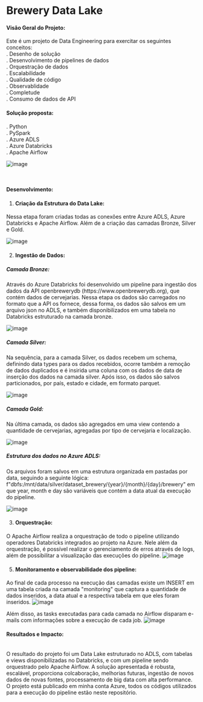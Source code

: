 # Brewery Data Lake

<h4>Visão Geral do Projeto:</h4>
Este é um projeto de Data Engineering para exercitar os seguintes conceitos:<br>
. Desenho de solução<br>
. Desenvolvimento de pipelines de dados<br>
. Orquestração de dados<br>
. Escalabilidade<br>
. Qualidade de código<br>
. Observablidade<br>
. Completude<br>
. Consumo de dados de API<br>

<h4>Solução proposta:</h4>
. Python<br>
. PySpark<br>
. Azure ADLS<br>
. Azure Databricks<br>
. Apache Airflow<br>

![image](https://github.com/vinicius-nisidozi/data-lake-brewery/assets/113652441/1644cfc5-4c4b-44f0-b6ef-3268458121f4)

<br><h4>Desenvolvimento:</h4>
1. <h4>Criação da Estrutura do Data Lake:</h4>
Nessa etapa foram criadas todas as conexões entre Azure ADLS, Azure Databricks e Apache Airflow. Além de a criação das camadas Bronze, Silver e Gold.

![image](https://github.com/vinicius-nisidozi/data-lake-brewery/assets/113652441/63bc5bd9-68a8-4765-87d9-6fb26700dad1)

2. <h4>Ingestão de Dados:</h4>
<h5>Camada Bronze:</h5>
Através do Azure Databricks foi desenvolvido um pipeline para ingestão dos dados da API openbrewerydb (https://www.openbrewerydb.org), que contém dados de cervejarias.
Nessa etapa os dados são carregados no formato que a API os fornece, dessa forma, os dados são salvos em um arquivo json no ADLS, e também disponibilizados em uma tabela no Databricks estruturado na camada bronze.

![image](https://github.com/vinicius-nisidozi/data-lake-brewery/assets/113652441/32396a95-5538-4c7b-a01f-9a0582123a9c)

<h5>Camada Silver:</h5>
Na sequência, para a camada Silver, os dados recebem um schema, definindo data types para os dados recebidos, ocorre também a remoção de dados duplicados e é insirida uma coluna com os dados de data de inserção dos dados na camada silver.
Após isso, os dados são salvos particionados, por país, estado e cidade, em formato parquet.

![image](https://github.com/vinicius-nisidozi/data-lake-brewery/assets/113652441/5a080ebd-1953-44d3-84d8-555f42a6a2d4)

<h5>Camada Gold:</h5>
Na última camada, os dados são agregados em uma view contendo a quantidade de cervejarias, agregadas por tipo de cervejaria e localização.

![image](https://github.com/vinicius-nisidozi/data-lake-brewery/assets/113652441/4eaae7b5-5779-44bd-b393-54bf625513d1)

<h5>Estrutura dos dados no Azure ADLS:</h5>
Os arquivos foram salvos em uma estrutura organizada em pastadas por data, seguindo a seguinte lógica:
f"dbfs:/mnt/data/silver/dataset_brewery/{year}/{month}/{day}/brewery" em que year, month e day são variáveis que contém a data atual da execução do pipeline.

![image](https://github.com/vinicius-nisidozi/data-lake-brewery/assets/113652441/1c59cc33-c7d6-4d99-840b-464cf14d3214)

3. <h4>Orquestração:</h4>
O Apache Airflow realiza a orquestração de todo o pipeline utilizando operadores Databricks integrados ao projeto na Azure.
Nele além da orquestração, é possível realizar o gerenciamento de erros através de logs, além de possibilitar a visualização das execuções do pipeline.
![image](https://github.com/vinicius-nisidozi/data-lake-brewery/assets/113652441/04b24a4d-b0e0-436b-8fdb-15aff1a2dc49)

5. <h4>Monitoramento e observabilidade dos pipeline:</h4>
Ao final de cada processo na execução das camadas existe um INSERT em uma tabela criada na camada "monitoring" que captura a quantidade de dados inseridos, a data atual e a respectiva tabela em que eles foram inseridos.
![image](https://github.com/vinicius-nisidozi/data-lake-brewery/assets/113652441/ded4309e-12f2-48d3-893b-56789a34cdaa)

Além disso, as tasks executadas para cada camada no Airflow disparam e-mails com informações sobre a execução de cada job.
![image](https://github.com/vinicius-nisidozi/data-lake-brewery/assets/113652441/975a7ee8-c019-47d5-9d3d-55dfa64b4da1)

<h4>Resultados e Impacto:</h4><br>
O resultado do projeto foi um Data Lake estruturado no ADLS, com tabelas e views disponibilizadas no Databricks, e com um pipeline sendo orquestrado pelo Apache Airflow.
A solução apresentada é robusta, escalável, proporciona colcaboração, melhorias futuras, ingestão de novos dados de novas fontes, processamento de big data com alta performance.
O projeto está publicado em minha conta Azure, todos os códigos utilizados para a execução do pipeline estão neste repositório. 
